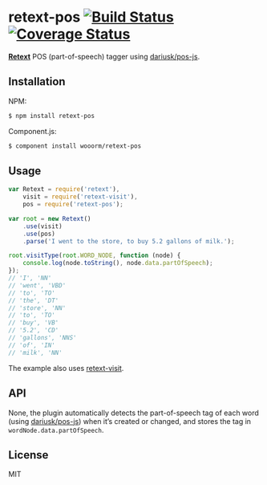 # retext-pos [![Build Status](https://travis-ci.org/wooorm/retext-pos.svg?branch=master)](https://travis-ci.org/wooorm/retext-pos) [![Coverage Status](https://img.shields.io/coveralls/wooorm/retext-pos.svg)](https://coveralls.io/r/wooorm/retext-pos?branch=master)

**[Retext](https://github.com/wooorm/retext "Retext")** POS (part-of-speech) tagger using [dariusk/pos-js](https://github.com/dariusk/pos-js).

## Installation

NPM:
```sh
$ npm install retext-pos
```

Component.js:
```sh
$ component install wooorm/retext-pos
```

## Usage

```js
var Retext = require('retext'),
    visit = require('retext-visit'),
    pos = require('retext-pos');

var root = new Retext()
    .use(visit)
    .use(pos)
    .parse('I went to the store, to buy 5.2 gallons of milk.');

root.visitType(root.WORD_NODE, function (node) {
    console.log(node.toString(), node.data.partOfSpeech);
});
// 'I', 'NN'
// 'went', 'VBD'
// 'to', 'TO'
// 'the', 'DT'
// 'store', 'NN'
// 'to', 'TO'
// 'buy', 'VB'
// '5.2', 'CD'
// 'gallons', 'NNS'
// 'of', 'IN'
// 'milk', 'NN'
```

The example also uses [retext-visit](https://github.com/wooorm/retext-visit).

## API
None, the plugin automatically detects the part-of-speech tag of each word (using [dariusk/pos-js](https://github.com/dariusk/pos-js)) when it’s created or changed, and stores the tag in `wordNode.data.partOfSpeech`.

## License

  MIT

